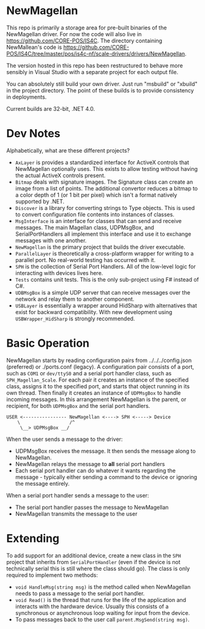 # NewMagellan
This repo is primarily a storage area for pre-built binaries of the NewMagellan driver. For now the code will also live in https://github.com/CORE-POS/IS4C. The directory containing NewMallean's code is https://github.com/CORE-POS/IS4C/tree/master/pos/is4c-nf/scale-drivers/drivers/NewMagellan.

The version hosted in this repo has been restructured to behave more sensibly in Visual Studio with a separate project for each output file.

You can absolutely still build your own driver. Just run "msbuild" or "xbuild" in the project directory. The point of these builds is to provide consistency in deployments.

Current builds are 32-bit, .NET 4.0.

# Dev Notes
Alphabetically, what are these different projects?
* `AxLayer` is provides a standardized interface for ActiveX controls that NewMagellan optionally uses. This exists to allow testing without having the actual ActiveX controls present.
* `Bitmap` deals with signature images. The Signature class can create an image from a list of points. The additional convertor reduces a bitmap to a color depth of 1 (or 1 bit per pixel) which isn't a format natively supported by .NET.
* `Discover` is a library for converting strings to Type objects. This is used to convert configuration file contents into instances of classes.
* `MsgInterface` is an interface for classes that can send and receive messages. The main Magellan class, UDPMsgBox, and SerialPortHandlers all implement this interface and use it to exchange messages with one another.
* `NewMagellan` is the primary project that builds the driver executable.
* `ParallelLayer` is theoretically a cross-platform wrapper for writing to a parallel port. No real-world testing has occurred with it.
* `SPH` is the collection of Serial Port Handlers. All of the low-level logic for interacting with devices lives here.
* `Tests` contains unit tests. This is the only sub-project using F# instead of C#.
* `UDBMsgBox` is a simple UDP server that can receive messages over the network and relay them to another component.
* `USBLayer` is essentially a wrapper around HidSharp with alternatives that exist for backward compatibility. With new development using `USBWrapper_HidSharp` is strongly recommended.

# Basic Operation
NewMagellan starts by reading configuration pairs from ../../../config.json (preferred) or ./ports.conf (legacy). A configuration pair consists of a port, such as `COM1` or `dev/ttyS0` and a serial port handler class, such as `SPH_Magellan_Scale`. For each pair it creates an instance of the specified class, assigns it to the specified port, and starts that object running in its own thread. Then finally it creates an instance of `UDPMsgBox` to handle incoming messages. In this arrangement NewMagellan is the parent, or recipient, for both `UDPMsgBox` and the serial port handlers.

```
USER <---------------- NewMagellan <----> SPH <-----> Device
    \                  /^
     \__> UDPMsgBox __/
```

When the user sends a message to the driver:
* UDPMsgBox receives the message. It then sends the message along to NewMagellan.
* NewMagellan relays the message to **all** serial port handlers
* Each serial port handler can do whatever it wants regarding the message - typically either sending a command to the device or ignoring the message entirely.

When a serial port handler sends a message to the user:
* The serial port handler passes the message to NewMagellan
* NewMagellan transmits the message to the user

# Extending
To add support for an additional device, create a new class in the `SPH` project that inherits from `SerialPortHandler` (even if the device is not technically serial this is still where the class should go). The class is only required to implement two methods:
* `void HandleMsg(string msg)` is the method called when NewMagellan needs to pass a message to the serial port handler.
* `void Read()` is the thread that runs for the life of the application and interacts with the hardware device. Usually this consists of a synchronous or asynchronous loop waiting for input from the device.
* To pass messages back to the user call `parent.MsgSend(string msg)`.
